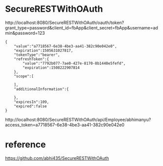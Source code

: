 # SecureRESTWithOAuth

http://localhost:8080/SecureRESTWithOAuth/oauth/token?grant_type=password&client_id=fbApp&client_secret=fbApp&username=admin&password=123

```
{  
    "value":"a7718567-6e38-4be3-aa41-382c90e042e0",
    "expiration":1505631027817,
    "tokenType":"bearer",
    "refreshToken":{  
        "value":"7792b077-7ae0-427e-8170-8b1440e5fefd",
        "expiration":1508222907814
    },
    "scope":[  

    ],
    "additionalInformation":{  

    },
    "expiresIn":109,
    "expired":false
}
```

http://localhost:8080/SecureRESTWithOAuth/api/Employee/abhimanyu?access_token=a7718567-6e38-4be3-aa41-382c90e042e0

# reference

https://github.com/abhi435/SecureRESTWithOAuth